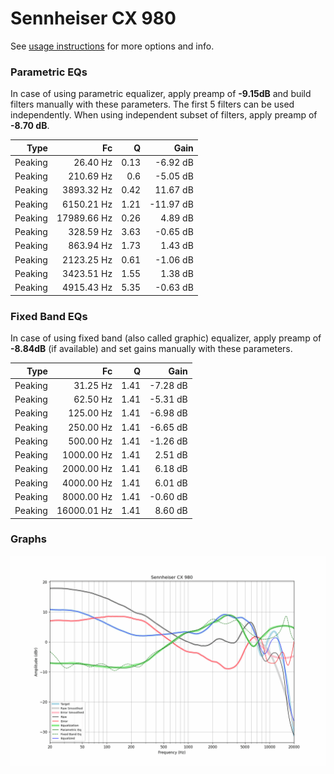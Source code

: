 # Sennheiser CX 980
See [usage instructions](https://github.com/jaakkopasanen/AutoEq#usage) for more options and info.

### Parametric EQs
In case of using parametric equalizer, apply preamp of **-9.15dB** and build filters manually
with these parameters. The first 5 filters can be used independently.
When using independent subset of filters, apply preamp of **-8.70 dB**.

| Type    | Fc          |    Q | Gain      |
|--------:|------------:|-----:|----------:|
| Peaking | 26.40 Hz    | 0.13 | -6.92 dB  |
| Peaking | 210.69 Hz   | 0.6  | -5.05 dB  |
| Peaking | 3893.32 Hz  | 0.42 | 11.67 dB  |
| Peaking | 6150.21 Hz  | 1.21 | -11.97 dB |
| Peaking | 17989.66 Hz | 0.26 | 4.89 dB   |
| Peaking | 328.59 Hz   | 3.63 | -0.65 dB  |
| Peaking | 863.94 Hz   | 1.73 | 1.43 dB   |
| Peaking | 2123.25 Hz  | 0.61 | -1.06 dB  |
| Peaking | 3423.51 Hz  | 1.55 | 1.38 dB   |
| Peaking | 4915.43 Hz  | 5.35 | -0.63 dB  |

### Fixed Band EQs
In case of using fixed band (also called graphic) equalizer, apply preamp of **-8.84dB**
(if available) and set gains manually with these parameters.

| Type    | Fc          |    Q | Gain     |
|--------:|------------:|-----:|---------:|
| Peaking | 31.25 Hz    | 1.41 | -7.28 dB |
| Peaking | 62.50 Hz    | 1.41 | -5.31 dB |
| Peaking | 125.00 Hz   | 1.41 | -6.98 dB |
| Peaking | 250.00 Hz   | 1.41 | -6.65 dB |
| Peaking | 500.00 Hz   | 1.41 | -1.26 dB |
| Peaking | 1000.00 Hz  | 1.41 | 2.51 dB  |
| Peaking | 2000.00 Hz  | 1.41 | 6.18 dB  |
| Peaking | 4000.00 Hz  | 1.41 | 6.01 dB  |
| Peaking | 8000.00 Hz  | 1.41 | -0.60 dB |
| Peaking | 16000.01 Hz | 1.41 | 8.60 dB  |

### Graphs
![](./Sennheiser%20CX%20980.png)
